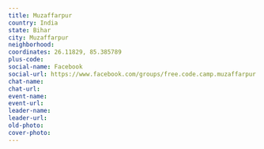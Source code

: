 ```yaml
---
title: Muzaffarpur
country: India
state: Bihar
city: Muzaffarpur
neighborhood: 
coordinates: 26.11829, 85.385789
plus-code:
social-name: Facebook
social-url: https://www.facebook.com/groups/free.code.camp.muzaffarpur
chat-name:
chat-url:
event-name:
event-url:
leader-name:
leader-url:
old-photo: 
cover-photo:
---
```

